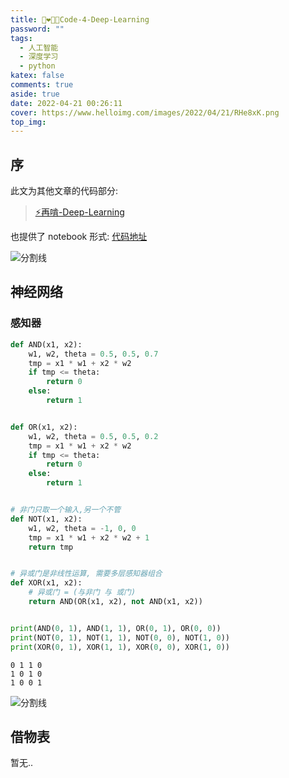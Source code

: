 ```yaml
---
title: 👩‍❤️‍💋‍👨Code-4-Deep-Learning
password: ""
tags:
  - 人工智能
  - 深度学习
  - python
katex: false
comments: true
aside: true
date: 2022-04-21 00:26:11
cover: https://www.helloimg.com/images/2022/04/21/RHe8xK.png
top_img:
---
```


<!--
 * @?: *********************************************************************
 * @Author: Weidows
 * @LastEditors: Weidows
 * @LastEditTime: 2022-04-20 23:11:24
 * @FilePath: \Blog-private\scaffolds\post.md
 * @Description:
 * @!: *********************************************************************
-->

## 序

此文为其他文章的代码部分:

> [⚡再啃-Deep-Learning](../../AI/DL)

也提供了 notebook 形式: [代码地址](https://github.com/Weidows-projects/public-post/blob/main/notebook/DL/DL.ipynb)

<a>![分割线](https://fastly.jsdelivr.net/gh/Weidows/Images/img/divider.png)</a>


## 神经网络

### 感知器



```python
def AND(x1, x2):
    w1, w2, theta = 0.5, 0.5, 0.7
    tmp = x1 * w1 + x2 * w2
    if tmp <= theta:
        return 0
    else:
        return 1


def OR(x1, x2):
    w1, w2, theta = 0.5, 0.5, 0.2
    tmp = x1 * w1 + x2 * w2
    if tmp <= theta:
        return 0
    else:
        return 1


# 非门只取一个输入,另一个不管
def NOT(x1, x2):
    w1, w2, theta = -1, 0, 0
    tmp = x1 * w1 + x2 * w2 + 1
    return tmp


# 异或门是非线性运算, 需要多层感知器组合
def XOR(x1, x2):
    # 异或门 = (与非门 与 或门)
    return AND(OR(x1, x2), not AND(x1, x2))


print(AND(0, 1), AND(1, 1), OR(0, 1), OR(0, 0))
print(NOT(0, 1), NOT(1, 1), NOT(0, 0), NOT(1, 0))
print(XOR(0, 1), XOR(1, 1), XOR(0, 0), XOR(1, 0))

```

    0 1 1 0
    1 0 1 0
    1 0 0 1
    

<a>![分割线](https://fastly.jsdelivr.net/gh/Weidows/Images/img/divider.png)</a>

## 借物表

暂无..

